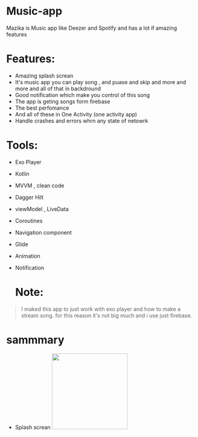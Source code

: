 # Music-app
Mazika is Music app like Deezer and Spotify and has a lot if amazing features 
# Features:
- Amazing splash screan 
- It's music app  you can play song , and puase and skip and more and more and all of that in backdround 
- Good notification which make you control of this song  
- The app is geting songs form firebase 
- The best perfomance 
- And all of these in One Activity  (one activity app)
- Handle crashes and errors whrn any state of netowrk 

# Tools:
- Exo Player
- Kotlin
- MVVM , clean code
- Dagger Hilt
- viewModel , LiveData
- Coroutines
- Navigation component
- Glide
- Animation
- Notification 
	
  
  # Note:
> I maked this app to just work with exo player and how to make a stream song. for this reason it's not big much and i use  just firebase.


# sammmary 
- Splash screan
  <img src="https://user-images.githubusercontent.com/62241386/168529361-d09b91e3-d1dc-477e-b21c-2d7bd9ef6086.gif" width="200">&nbsp; 
  
